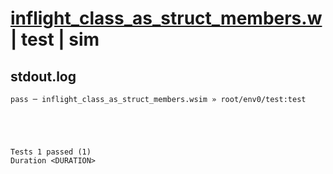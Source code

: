 # [inflight_class_as_struct_members.w](../../../../../examples/tests/valid/inflight_class_as_struct_members.w) | test | sim

## stdout.log
```log
pass ─ inflight_class_as_struct_members.wsim » root/env0/test:test
 




Tests 1 passed (1) 
Duration <DURATION>

```


